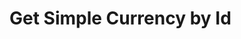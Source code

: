 # Get Simple Currency by Id

<api-endpoint openapi-path="../../OpenApi/user.openapi.yaml" method="GET" endpoint="/api/v1/currencies/simple/{id}"/>